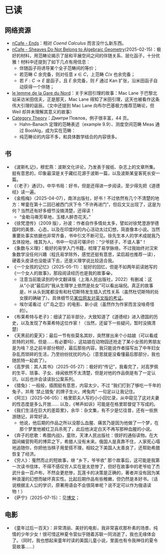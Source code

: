 # 已读



## 网络资源
- [nCafe - Ends](https://golem.ph.utexas.edu/category/2014/01/ends.html)：相对 *Coend Calculus* 而言没什么新东西。
- [nCafe - Sheaves Do Not Belong to Algebraic Geometry](https://golem.ph.utexas.edu/category/2010/02/sheaves_do_not_belong_to_algeb.html)(2025-02-15)：极好的材料，用范畴论揭示了层和平展空间之间的伴随关系、层化函子，十分优雅！材料中还提到了如下几点有用信息：
  - 伴随函子将诱导某个全子范畴间的等价；
  - 若范畴 $C$ 余完备，则对任意 $x \in C$，上范畴 $C/x$ 也余完备；
  - 若 $F : C \to E$ 是函子，且 $E$ 余完备，则 $F$ 通过 Kan 扩张，沿米田函子自动获得一个伴随；
- [le lemme de la Gare du Nord](https://lievenlebruyn.github.io/neverendingbooks/le-lemme-de-la-gare-du-nord/)：关于米田引理的故事：Mac Lane 于巴黎北站采访米田信夫，正是那天，Mac Lane 得知了米田引理，这天也被看作这条伟大引理的诞辰。（文中还提到 Mac Lane 向布尔巴基极力推荐范畴论，但 Weil 却并未理解其意义的故事）
- [Category Theory](https://dmitripavlov.org/notes/2018s-6325.pdf)：Дмитри Повлов，例子很丰富，44 页。
  - Hahn–Banach 定理的范畴表述（example 9.9）、测度空间范畴 Meas 通过 BoolAlg，成为实在范畴：
  - 纯范畴论的内容不多，和具体数学结合的内容很多。

## 书
- 《波斯札记》，穆宏燕：波斯文化评论，乃发表于报纸、杂志上的文章所集。挺有意思的，印象最深是关于藏红花源于波斯一篇，以及波斯某皇客死长安一篇。
- 《〈老子〉通识》，中华书局：好书，但是还得进一步阅读，至少得先把《道德经》读一遍。
- 《金瓶梅》（2025-04-07），南洋出版社，好书！不过依然有几个不清楚的地方：琴童在第十二回已被西门庆下令 “不许再进门”，但后文又出现了，这是为何？当然还有好多细节没搞清楚，还得读！
  - “金勒马嘶芳草地，玉楼人醉杏花天。”
- 《徐梵澄传》（2009 版），孙波：作者自作多情处太多，譬如对徐梵澄游学德国时的美景、心态，以及在印度时的内心活动太过幻想，简直像本小说。当然重要处事实依据也非常齐备，书中引文不断可见。徐先生本人的学术成就我乃五体投地，维其为人，书中一句话可堪评价：“少爷胚子，不谙人事”！
- 《象数与义理》：极好的易学入门书籍，梳理了易学脉络，不过我始终对汉宋象数学没任何兴趣（程氏易学除外，感觉还挺有意思，梁启超也推荐一读），硬着头皮读也没能读下去，还是义理学说比较适合我。
- 《一个女孩的记忆》（2025-05-11）：挺好的回忆，但是不如两年前读她写的《一个女人的故事》，那段阅读经历也是我的故事😭。
  - 注意当前能读到的中文翻译版（上海人民出版社，2022）有删减：这从“小说”最后的“我从生理学上依然是处女”可以看出端倪。真正的故事是，H 从头到尾都没有和杜切斯特发生插入式性关系（虽然杜切斯特的处女膜的确破了）。具体细节见[某位网友对英文版的考证](https://book.douban.com/review/15681022/)。
  - 埃尔诺看过《广岛之恋》的电影、新小说（虽然作为作家而言没啥奇怪的）。
- 《布莱希特与老子》：细读了前半部分，大致知道了《道德经》进入德国的历史，以及发现了布莱希特这位作家！（当然，还留下一些疑问，暂时没搞清楚）
- 《天黑前的夏天》：最后一节有些莫名其妙，突然冒出来个小姑娘（可以看成凯特的对照，但是……有必要吗），这姑娘在动物园还抢走了某小女孩的男朋友是为啥？总之前半部分稍好，最后那些内容，我只能说作者描写出了中年妇女杂乱而琐碎的生活，乃至纷纷扰扰的内心（意思就是没看懂最后那部分，我也随凯特一起疯了）。
- 《高罗佩：其人其书》（2025-05-27）：极好的“传记”，我看完了，对高罗佩的生平、琐事、子女、绯闻依然不太清楚，但是对他的作品倒是有了一定认识。以后也许会读读狄公案系列。
- 《猎兔》：一般般，插图挺有意思，内容太少，不过 “我们打到了够吃一千年的兔子，并用 ‘禁止猎兔’ 的牌子生火，烤兔肉” 一句足以让我记住。
- 《阿兰》（2025-06-05）：格里耶夫人写的小小回忆录，从中窥见了这对夫妻的性态度是多么开放…… 以及，《琴声如诉》可能是在格里耶督促下写成的。
- 《我们生活在巨大的差距里》，余华：杂文集，有不少是忆往昔，还有一些旅游随记，非常好读。
  - 他说，他后期的作品之所以没那么血腥、痛苦乃是因为他做了一个梦，在那个梦里他被红卫兵杀死了，此后他决定白天不再写那种血腥的小说。
- 《弃子的悲歌：希腊内战》，童欣，天津人民出版社：很好的通俗读物。在大国间蝇营狗苟的博弈之下，希腊人没有未来。俄国人是真靠不住，人家死心塌地追随你，你把他当棋子用爱搭不理，相较之下美国人太善良了，还帮助希腊恢复了经济。
- 《穷人》：戛然而止的短故事，继 “乡下，爷爷收” 那个故事后，这可能是我第一次读书信体，不得不感叹穷人实在是太悲惨了，但好在故事中的老爷给了杰武什金一百卢布，不然会更悲惨，瓦莲卡的决策是正确的，著者并没有因为某种浪漫的幻想而破坏真实性。比起后期作品有些稚嫩，但仍然是本好书。（话说根据主人公的学识，原著用语会不会很简单呢？说不定可以作为俄语读物！）
- 《萨宁》（2025-07-15）：见[博文](../post/2025/sanin)；


## 电影
- 《童年过后一百天》：非常清丽、美好的电影，我非常喜欢那朴素的场景、纯情的少年少女！很可惜这种夏令营似乎随着苏联一同消逝了，我也无缘体会了。（同时，我也想起来童年时读的美国儿童小说，里面也有令我神往的夏令营故事……）











